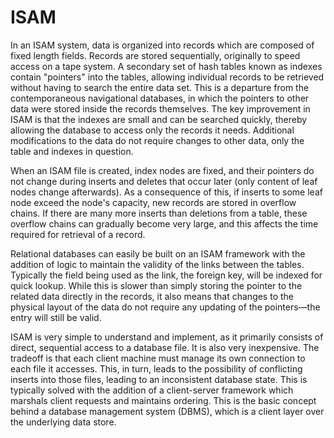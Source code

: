 # ISAM
In an ISAM system, data is organized into records which are composed of fixed length fields. Records are stored sequentially, originally to speed access on a tape system. A secondary set of hash tables known as indexes contain "pointers" into the tables, allowing individual records to be retrieved without having to search the entire data set. This is a departure from the contemporaneous navigational databases, in which the pointers to other data were stored inside the records themselves. The key improvement in ISAM is that the indexes are small and can be searched quickly, thereby allowing the database to access only the records it needs. Additional modifications to the data do not require changes to other data, only the table and indexes in question.

When an ISAM file is created, index nodes are fixed, and their pointers do not change during inserts and deletes that occur later (only content of leaf nodes change afterwards). As a consequence of this, if inserts to some leaf node exceed the node's capacity, new records are stored in overflow chains. If there are many more inserts than deletions from a table, these overflow chains can gradually become very large, and this affects the time required for retrieval of a record.

Relational databases can easily be built on an ISAM framework with the addition of logic to maintain the validity of the links between the tables. Typically the field being used as the link, the foreign key, will be indexed for quick lookup. While this is slower than simply storing the pointer to the related data directly in the records, it also means that changes to the physical layout of the data do not require any updating of the pointers—the entry will still be valid.

ISAM is very simple to understand and implement, as it primarily consists of direct, sequential access to a database file. It is also very inexpensive. The tradeoff is that each client machine must manage its own connection to each file it accesses. This, in turn, leads to the possibility of conflicting inserts into those files, leading to an inconsistent database state. This is typically solved with the addition of a client-server framework which marshals client requests and maintains ordering. This is the basic concept behind a database management system (DBMS), which is a client layer over the underlying data store.
